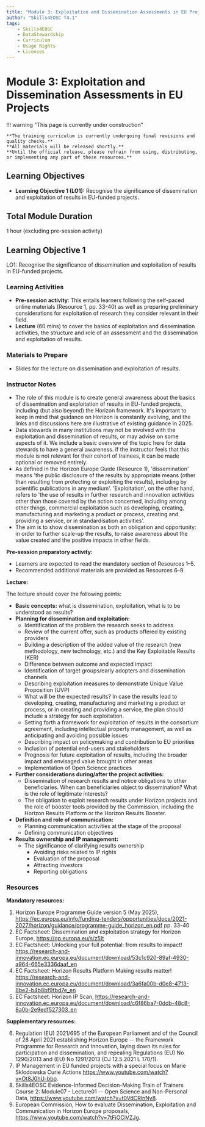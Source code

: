 ```yaml
---
title: "Module 3: Exploitation and Dissemination Assessments in EU Projects"
author: "Skills4EOSC T4.1"
tags:
    - Skills4EOSC
    - DataStewardship
    - Curriculum
    - Usage Rights
    - Licenses
---
```


# Module 3: Exploitation and Dissemination Assessments in EU Projects

!!! warning "This page is currently under construction"

    **The training curriculum is currently undergoing final revisions and quality checks.**
    **All materials will be released shortly.**
    **Until the official release, please refrain from using, distributing, or implementing any part of these resources.**


## Learning Objectives

- **Learning Objective 1 (LO1):** Recognise the significance of dissemination and exploitation of results in EU-funded projects.


## Total Module Duration

1 hour (excluding pre-session activity)


## Learning Objective 1

LO1: Recognise the significance of dissemination and exploitation of results in EU-funded projects.


### Learning Activities

- **Pre-session activity**: This entails learners following the self-paced online materials (Resource 1, pp. 33-40) as well as preparing preliminary considerations for exploitation of research they consider relevant in their field.
- **Lecture** (60 mins) to cover the basics of exploitation and dissemination activities, the structure and role of an assessment and the dissemination and exploitation of results.


### Materials to Prepare

- Slides for the lecture on dissemination and exploitation of results.


### Instructor Notes

- The role of this module is to create general awareness about the basics of dissemination and exploitation of results in EU-funded projects, including (but also beyond) the Horizon framework. It's important to keep in mind that guidance on Horizon is constantly evolving, and the links and discussions here are illustrative of existing guidance in 2025.
- Data stewards in many institutions may not be involved with the exploitation and dissemination of results, or may advise on some aspects of it. We include a basic overview of the topic here for data stewards to have a general awareness. If the instructor feels that this module is not relevant for their cohort of trainees, it can be made optional or removed entirely.
- As defined in the Horizon Europe Guide (Resource 1), 'dissemination' means 'the public disclosure of the results by appropriate means (other than resulting from protecting or exploiting the results), including by scientific publications in any medium'. 'Exploitation', on the other hand, refers to 'the use of results in further research and innovation activities other than those covered by the action concerned, including among other things, commercial exploitation such as developing, creating, manufacturing and marketing a product or process, creating and providing a service, or in standardisation activities'.
- The aim is to show dissemination as both an obligation and opportunity: in order to further scale-up the results, to raise awareness about the value created and the positive impacts in other fields.

**Pre-session preparatory activity:**

- Learners are expected to read the mandatory section of Resources 1&ndash;5.
- Recommended additional materials are provided as Resources 6&ndash;9.

**Lecture:**

The lecture should cover the following points:

- **Basic concepts:** what is dissemination, exploitation, what is to be understood as results?
- **Planning for dissemination and exploitation:**
    - Identification of the problem the research seeks to address
    - Review of the current offer, such as products offered by existing providers
    - Building a description of the added value of the research (new methodology, new technology, etc.) and the Key Exploitable Results (KER)
    - Difference between outcome and expected impact
    - Identification of target groups/early adopters and dissemination channels
    - Describing exploitation measures to demonstrate Unique Value Proposition (UVP)
    - What will be the expected results? In case the results lead to developing, creating, manufacturing and marketing a product or process, or in creating and providing a service, the plan should include a strategy for such exploitation.
    - Setting forth a framework for exploitation of results in the consortium agreement, including intellectual property management, as well as anticipating and avoiding possible issues
    - Describing impact on policymaking and contribution to EU priorities
    - Inclusion of potential end-users and stakeholders
    - Prognosis for future exploitation of results, including the broader impact and envisaged value brought in other areas
    - Implementation of Open Science practices
- **Further considerations during/after the project activities:**
    - Dissemination of research results and notice obligations to other beneficiaries. When can beneficiaries object to dissemination? What is the role of legitimate interests?
    - The obligation to exploit research results under Horizon projects and the role of booster tools provided by the Commission, including the Horizon Results Platform or the Horizon Results Booster.
- **Definition and role of communication:**
    - Planning communication activities at the stage of the proposal
    - Defining communication objectives
- **Results ownership and IP management:**
    - The significance of clarifying results ownership
        - Avoiding risks related to IP rights
        - Evaluation of the proposal
        - Attracting investors
        - Reporting obligations


### Resources

**Mandatory resources:**

1. Horizon Europe Programme Guide version 5 (May 2025), <https://ec.europa.eu/info/funding-tenders/opportunities/docs/2021-2027/horizon/guidance/programme-guide_horizon_en.pdf> pp. 33-40
2. EC Factsheet: Dissemination and exploitation strategy for Horizon Europe, <https://op.europa.eu/s/z5It>
3. EC Factsheet: Unlocking your full potential: from results to impact! <https://research-and-innovation.ec.europa.eu/document/download/53c1c920-89af-4930-a964-665e3336daaf_en>
4. EC Factsheet: Horizon Results Platform Making results matter! <https://research-and-innovation.ec.europa.eu/document/download/3a6fa00b-d0e8-4713-8be2-b4b8bf9fbd7e_en>
5. EC Factsheet: Horizon IP Scan, <https://research-and-innovation.ec.europa.eu/document/download/c6f86ba7-0ddb-48c8-8a0b-2e9edf527303_en>

**Supplementary resources:**

6. Regulation (EU) 2021/695 of the European Parliament and of the Council of 28 April 2021 establishing Horizon Europe -- the Framework Programme for Research and Innovation, laying down its rules for participation and dissemination, and repealing Regulations (EU) No 1290/2013 and (EU) No 1291/2013 (OJ 12.5.2021 L 170/1).
7. IP Management in EU funded projects with a special focus on Marie Sklodowska Curie Actions <https://www.youtube.com/watch?v=Ot8J0hU-bbo>.
8. Skills4EOSC Evidence-Informed Decision-Making Train of Trainers Course 2: Module07 - Lecture01 -- Open Science and Non-Personal Data, <https://www.youtube.com/watch?v=t0VdCRlnNy8>.
9. European Commission, How to evaluate Dissemination, Exploitation and Communication in Horizon Europe proposals, <https://www.youtube.com/watch?v=7tFiOCiVZJg>.
